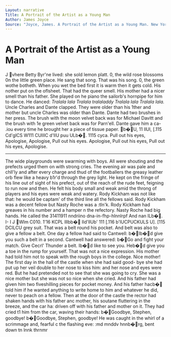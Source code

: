 ```yaml
---
Layout: narrative
Title: A Portrait of the Artist as a Young Man
Author: James Joyce
Source: "Joyce, James. A Portrait of the Artist as a Young Man. New York: Viking, 1982"
---
```

# A Portrait of the Artist as a Young Man
J
vhere Betty Byr'ne lived: she sold lemon platt.
0, the wild rose blossoms 0n the little green place.
He sang that song. That was his song.
0, the green wothe botheth.
When you wet the bed first it is warm then it gets cold. His nother put on the oflsheet. That had the queer smell.
His mother had a nicer smell than his father. She played on he piano the sailorb's hornpipe for him to dance. He danced:
_Tralala lala Tralala tralaladdy Tralala lala Tralala lala._
Uncle Charles and Dante clapped. They were older than his 1ther and mother but uncle Charles was older than Dante.
Dante had two brushes in her press. The brush with the moon velvet back was for Michael Davitt and the brush with 1e green velvet back was for Parn'ell. Dante gave him a ca- .iou every time he brought her a piece of tissue paper.
b�U, 11 llUl, [.115 Cd'glCS W111 CUIIIC d'IlU puu ULb�. 1115 cyca.
Pull out his eyes, Apologise, Apologise, Pull out his eyes.
Apologise, Pull out his eyes, Pull out his eyes, Apologise.
* * *
The wide playgrounds were swarming with boys. All were shouting and the prefects urged them on with strong cries. The evening air was pale and chll'ly and after every charge and thud of the footballers the greasy leather orb flew like a heavy b1r'd through the grey light. He kept on the fringe of his line out of sight of his prefect, out of the reach of the rude feet, feigning to run now and then. He felt his body small and weak amid the throng of players and his eyes were weak and watery. Rody Kickham was not like that: he would be captam' of the third line all the fellows said.
Rody Kickham was a decent fellow but Nasty Roche was a :tln'k. Rody Kickham had greaves in his number and a hamper n the refectory. Nasty Roche had big hands. He called the 31411911 nndriino dna-in-fhp-hlnnlrpf And nan ILb�. I- I J
Wlm C010. 1'16 KCPL Illbb� Ild'llUb' 111 [.116 b'lUCPUCKULS U]. [115 DCILCU grey suit. That was a belt round his pocket. And belt was also to give a fellow a belt. One day a fellow had said to Cantwell:
b�Ib�d give you such a belt in a second. Cantwell had answered: b�Go and fight your match. Give Cecrl' Thunder a belt. Ib�d like to see you. Heb�d give you a toe in the rump for yourself.
That was not a nice expression. His mother had told him not to speak with the rough boys in the college. Nice mother! The first day in the hall of the castle when she had said good- bye she had put up her veil double to her nose to kiss him: and her nose and eyes were red. But he had pretended not to see that she was going to cry. She was a nice mother but she was not so nice when she cried. And his father had given him two fiveshilling pieces for pocket money. And his father hacb� told him if he wanted anything to write home to him and whatever he did, never to peach on a fellow. Then at the door of the castle the rector had shaken hands with his father anc mother, his soutane fluttering in the breeze, and the car ha: driven off with his father and mother on it. They had cried t1 him from the car, waving their hands:
b�Goodbye, Stephen, goodbye! b�Goodbye, Stephen, goodbye! He was caught in the whirl of a scrimmage and, fearful c the flashing eve: :md mnddv hnnb�rg, bent down tn lnnk thrnmr
